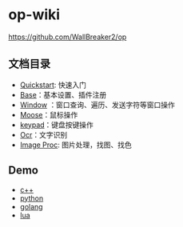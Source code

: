 # op-wiki

https://github.com/WallBreaker2/op

## 文档目录

- [Quickstart](/docs/quickstart.md): 快速入门
- [Base](/docs/base.md)：基本设置、插件注册
- [Window](/docs/window.md) ：窗口查询、遍历、发送字符等窗口操作
- [Moose](/docs/mouse.md)：鼠标操作
- [keypad](/docs/keypad.md)：键盘按键操作
- [Ocr](/docs/ocr.md)：文字识别
- [Image Proc](/docs/ImageProc.md): 图片处理，找图、找色

## Demo

- [c++](/example/c++.md)
- [python](/example/python.md)
- [golang](/example/golang.md)
- [lua](/example/lua.md)
